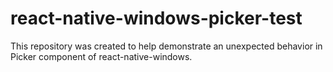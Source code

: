 # react-native-windows-picker-test
This repository was created to help demonstrate an unexpected behavior in Picker component of react-native-windows.

